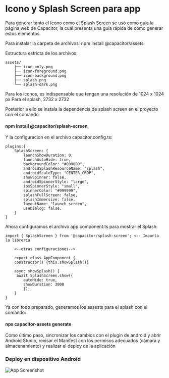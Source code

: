 
# Icono y Splash Screen para app
Para generar tanto el Icono como el Splash Screen se usó como guía la página web de Capacitor, la cuál presenta una guía rápida de cómo generar estos elementos.

Para instalar la carpeta de archivos:
npm install @capacitor/assets

Estructura estricta de los archivos:

    assets/
        ├── icon-only.png
        ├── icon-foreground.png
        ├── icon-background.png
        ├── splash.png
        └── splash-dark.png

Para los íconos, es indispensable que tengan una resolución de 1024 x 1024 px
Para el splash, 2732 x 2732

Posterior a ello se instala la dependencia de splash screen en el proyecto con el comando: 
#### npm install @capacitor/splash-screen

Y la configuracion en el archivo capacitor.config.ts:

    plugins:{
        SplashScreen: {
            launchShowDuration: 0,
            launchAutoHide: true,
            backgroundColor: "#000000",
            androidSplashResourceName: "splash",
            androidScaleType: "CENTER_CROP",
            showSpinner: false,
            androidSpinnerStyle: "large",
            iosSpinnerStyle: "small",
            spinnerColor: "#999999",
            splashFullScreen: false,
            splashImmersive: false,
            layoutName: "launch_screen",
            useDialog: false,
        }
    }


Ahora configuramos el archivo app.component.ts para mostrar el Splash:

    import { SplashScreen } from '@capacitor/splash-screen'; <-- Importa la librería
        
        <--otras configuraciones-->

        export class AppComponent {
        constructor() {this.showSplash()}

        async showSplash() {
         await SplashScreen.show({
            autoHide: true,
            showDuration: 3000
            });
        }
    }


Ya con todo preparado, generamos los assests para el splash con el comando:

#### npx capacitor-assets generate

Como último paso, sincronizar los cambios con el plugin de android y abrir Android Studio, revisar el Manifest con los permisos adecuados (cámara y almacenamiento) y realizar el deploy de la aplicación

### Deploy en dispositivo Android








![App Screenshot](https://via.placeholder.com/468x300?text=App+Screenshot+Here)


